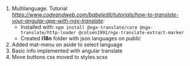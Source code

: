 1. Multilanguage. Tutorial *https://www.codeandweb.com/babeledit/tutorials/how-to-translate-your-angular-app-with-ngx-translate*:
    - Installed with: `npm install @ngx-translate/core @ngx-translate/http-loader @colsen1991/ngx-translate-extract-marker`
    - Created **i18n** folder with json languages on *public*
2. Added mat-menu on aside to select language
3. Basic info implemented with angular translate
4. Move buttons css moved to styles.scss